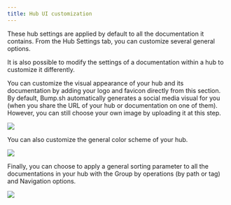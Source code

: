 ```yaml
---
title: Hub UI customization
---
```


These hub settings are applied by default to all the documentation it contains. From the Hub Settings tab, you can customize several general options.

It is also possible to modify the settings of a documentation within a hub to customize it differently.
  
You can customize the visual appearance of your hub and its documentation by adding your logo and favicon directly from this section. By default, Bump.sh automatically generates a social media visual for you (when you share the URL of your hub or documentation on one of them). However, you can still choose your own image by uploading it at this step.

![](/images/help/hubs-customization.png)

You can also customize the general color scheme of your hub.

![](/images/help/color-scheme.png)

Finally, you can choose to apply a general sorting parameter to all the documentations in your hub with the Group by operations (by path or tag) and Navigation options.

![](/images/help/operations.png)